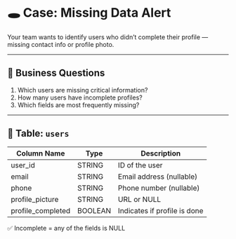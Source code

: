 # 🕳️ Case: Missing Data Alert

Your team wants to identify users who didn’t complete their profile — missing contact info or profile photo.

---

## 🎯 Business Questions

1. Which users are missing critical information?
2. How many users have incomplete profiles?
3. Which fields are most frequently missing?

---

## 📂 Table: `users`

| Column Name       | Type    | Description                  |
|-------------------|---------|------------------------------|
| user_id           | STRING  | ID of the user               |
| email             | STRING  | Email address (nullable)     |
| phone             | STRING  | Phone number (nullable)      |
| profile_picture   | STRING  | URL or NULL                  |
| profile_completed | BOOLEAN | Indicates if profile is done |

✅ Incomplete = any of the fields is NULL
